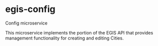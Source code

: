 # egis-config
Config microservice

This microservice implements the portion of the EGIS API that provides management functionality for
creating and editing Cities.
